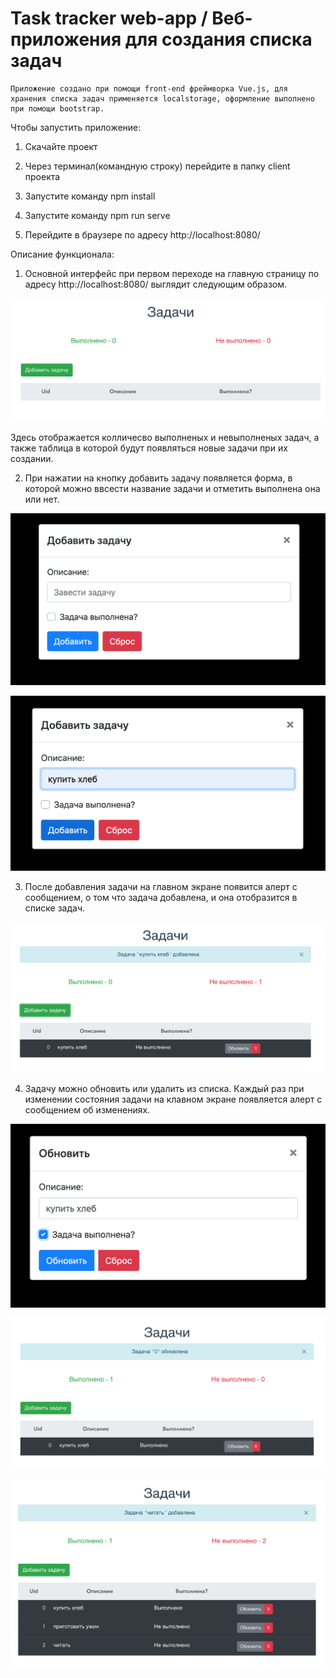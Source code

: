 # Task tracker web-app / Веб-приложения для создания списка задач

    Приложение создано при помощи front-end фреймворка Vue.js, для хранения списка задач применяется localstorage, оформление выполнено при помощи bootstrap.

Чтобы запустить приложение:

1. Cкачайте проект

2. Через терминал(командную строку) перейдите в папку client проекта

3. Запустите команду npm install

4. Запустите команду npm run serve

5. Перейдите в браузере по адресу http://localhost:8080/


Описание функционала:

1. Основной интерфейс при первом переходе на главную страницу по адресу http://localhost:8080/ выглядит следующим образом.

![Task tracker screenshot_1](https://github.com/AlenaPliusnina/C4.11_Practice/blob/master/screenshots/screen_1.png)

Здесь отображается колличесво выполненых и невыполненых задач, а также таблица в которой будут появляться новые задачи при их создании.

2. При нажатии на кнопку добавить задачу появляется форма, в которой можно ввсести название задачи и отметить выполнена она или нет.

![Task tracker screenshot_1](https://github.com/AlenaPliusnina/C4.11_Practice/blob/master/screenshots/screen_2.png)

![Task tracker screenshot_1](https://github.com/AlenaPliusnina/C4.11_Practice/blob/master/screenshots/screen_3.png)

3. После добавления задачи на главном экране появится алерт с сообщением, о том что задача добавлена, и она отобразится в списке задач.

![Task tracker screenshot_1](https://github.com/AlenaPliusnina/C4.11_Practice/blob/master/screenshots/screen_4.png)

4. Задачу можно обновить или удалить из списка. Каждый раз при изменении состояния задачи на клавном экране появляется алерт с сообщением об изменениях.

![Task tracker screenshot_1](https://github.com/AlenaPliusnina/C4.11_Practice/blob/master/screenshots/screen_5.png)

![Task tracker screenshot_1](https://github.com/AlenaPliusnina/C4.11_Practice/blob/master/screenshots/screen_6.png)

![Task tracker screenshot_1](https://github.com/AlenaPliusnina/C4.11_Practice/blob/master/screenshots/screen_7.png)
